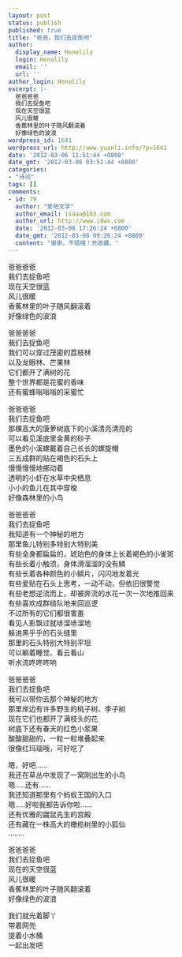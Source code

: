```yaml
---
layout: post
status: publish
published: true
title: "爸爸，我们去捉鱼吧"
author:
  display_name: Honolily
  login: Honolily
  email: ''
  url: ''
author_login: Honolily
excerpt: |-
  爸爸爸爸
  我们去捉鱼吧
  现在天空很蓝
  风儿很暖
  香蕉林里的叶子随风翻滚着
  好像绿色的波浪
wordpress_id: 1641
wordpress_url: http://www.yuanli.info/?p=1641
date: '2012-03-06 11:51:44 +0800'
date_gmt: '2012-03-06 03:51:44 +0800'
categories:
- "诗词"
tags: []
comments:
- id: 79
  author: "爱吧文学"
  author_email: isaaa@163.com
  author_url: http://www.i8wx.com
  date: '2012-03-08 17:26:24 +0800'
  date_gmt: '2012-03-08 09:26:24 +0800'
  content: "谢谢，不错哦！先收藏。"
---
```

<p>爸爸爸爸<br />
我们去捉鱼吧<br />
现在天空很蓝<br />
风儿很暖<br />
香蕉林里的叶子随风翻滚着<br />
好像绿色的波浪<a id="more"></a><a id="more-1641"></a></p>
<p>爸爸爸爸<br />
我们去捉鱼吧<br />
我们可以穿过茂密的荔枝林<br />
以及龙眼林、芒果林<br />
它们都开了满树的花<br />
整个世界都是花蜜的香味<br />
还有蜜蜂嗡嗡嗡的采蜜忙</p>
<p>爸爸爸爸<br />
我们去捉鱼吧<br />
那棵高大的菠萝树底下的小溪清亮清亮的<br />
可以看见溪底里金黄的砂子<br />
墨色的小溪螺戴着自己长长的螺旋帽<br />
三五成群的贴在褐色的石头上<br />
慢慢慢慢地挪动着<br />
透明的小虾在水草中央栖息<br />
小小的鱼儿在其中穿梭<br />
好像森林里的小鸟</p>
<p>爸爸爸爸<br />
我们去捉鱼吧<br />
我知道有一个神秘的地方<br />
那里鱼儿特别多特别大特别美<br />
有些全身都扁扁的，琥珀色的身体上长着褐色的小雀斑<br />
有些长着小触须，身体滑溜溜的没有鳞<br />
有些长着各种颜色的小鳞片，闪闪地发着光<br />
有些爱贴在石头上思考，一动不动，但依旧很警觉<br />
有些老想逆流而上，却被奔流的水花一次一次地推回来<br />
有些喜欢成群结队地来回巡逻<br />
不过所有的它们都很害羞<br />
看见人影飘过就哧溜哧溜地<br />
躲进黑乎乎的石头缝里<br />
那里的石头特别大特别平坦<br />
可以躺着睡觉、看云看山<br />
听水流咚咚咚响</p>
<p>爸爸爸爸<br />
我们去捉鱼吧<br />
我可以带你去那个神秘的地方<br />
那里岸边有许多野生的桃子树、李子树<br />
现在它们也都开了满枝头的花<br />
树底下还有春天的红色小浆果<br />
酸酸甜甜的，一粒一粒堆叠起来<br />
很像红玛瑙哦，可好吃了</p>
<p>嗯，好吧&hellip;&hellip;<br />
我还在草丛中发现了一窝刚出生的小鸟<br />
嗯&hellip;..还有&hellip;&hellip;<br />
我还知道那里有个蚂蚁王国的入口<br />
嗯&hellip;..好啦我都告诉你啦&hellip;&hellip;<br />
还有优雅的鼹鼠先生的宫殿<br />
还有藏在一株高大的橄榄树里的小狐仙<br />
&hellip;&hellip;..</p>
<p>爸爸爸爸<br />
我们去捉鱼吧<br />
现在的天空很蓝<br />
风儿很暖<br />
香蕉林里的叶子随风翻滚着<br />
好像绿色的波浪</p>
<p>我们就光着脚丫<br />
带着网兜<br />
提着小水桶<br />
一起出发吧</p>
